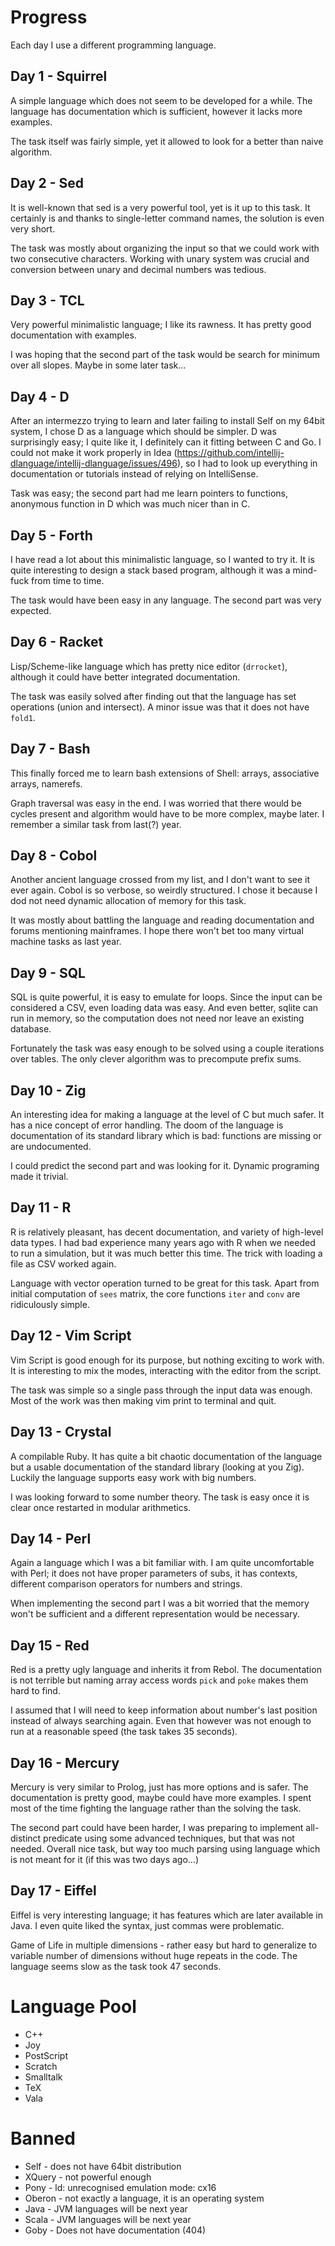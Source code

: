 # Progress

Each day I use a different programming language.

## Day 1 - Squirrel

A simple language which does not seem to be developed for a while.
The language has documentation which is sufficient, however it lacks more examples.

The task itself was fairly simple, yet it allowed to look for a better than naive algorithm.

## Day 2 - Sed

It is well-known that sed is a very powerful tool, yet is it up to this task.
It certainly is and thanks to single-letter command names, the solution is even very short.

The task was mostly about organizing the input so that we could work with two consecutive characters.
Working with unary system was crucial and conversion between unary and decimal numbers was tedious.

## Day 3 - TCL

Very powerful minimalistic language; I like its rawness.
It has pretty good documentation with examples.

I was hoping that the second part of the task would be search for minimum over all slopes.
Maybe in some later task...

## Day 4 - D

After an intermezzo trying to learn and later failing to install Self on my 64bit system, I chose D as a language which should be simpler.
D was surprisingly easy; I quite like it, I definitely can it fitting between C and Go.
I could not make it work properly in Idea (https://github.com/intellij-dlanguage/intellij-dlanguage/issues/496),
so I had to look up everything in documentation or tutorials instead of relying on IntelliSense.

Task was easy; the second part had me learn pointers to functions, anonymous function in D which was much nicer than in C.

## Day 5 - Forth

I have read a lot about this minimalistic language, so I wanted to try it.
It is quite interesting to design a stack based program, although it was a mind-fuck from time to time.

The task would have been easy in any language.
The second part was very expected.

## Day 6 - Racket

Lisp/Scheme-like language which has pretty nice editor (`drrocket`), although it could have better integrated documentation.

The task was easily solved after finding out that the language has set operations (union and intersect).
A minor issue was that it does not have `fold1`.

## Day 7 - Bash

This finally forced me to learn bash extensions of Shell: arrays, associative arrays, namerefs.

Graph traversal was easy in the end.
I was worried that there would be cycles present and algorithm would have to be more complex, maybe later.
I remember a similar task from last(?) year. 

## Day 8 - Cobol

Another ancient language crossed from my list, and I don't want to see it ever again.
Cobol is so verbose, so weirdly structured.
I chose it because I dod not need dynamic allocation of memory for this task.

It was mostly about battling the language and reading documentation and forums mentioning mainframes.
I hope there won't bet too many virtual machine tasks as last year.

## Day 9 - SQL

SQL is quite powerful, it is easy to emulate for loops.
Since the input can be considered a CSV, even loading data was easy.
And even better, sqlite can run in memory, so the computation does not need nor leave an existing database.

Fortunately the task was easy enough to be solved using a couple iterations over tables.
The only clever algorithm was to precompute prefix sums.

## Day 10 - Zig

An interesting idea for making a language at the level of C but much safer.
It has a nice concept of error handling.
The doom of the language is documentation of its standard library which is bad: functions are missing or are undocumented.

I could predict the second part and was looking for it.
Dynamic programing made it trivial.

## Day 11 - R

R is relatively pleasant, has decent documentation, and variety of high-level data types.
I had bad experience many years ago with R when we needed to run a simulation, but it was much better this time.
The trick with loading a file as CSV worked again.

Language with vector operation turned to be great for this task.
Apart from initial computation of `sees` matrix, the core functions `iter` and `conv` are ridiculously simple.

## Day 12 - Vim Script

Vim Script is good enough for its purpose, but nothing exciting to work with.
It is interesting to mix the modes, interacting with the editor from the script.

The task was simple so a single pass through the input data was enough.
Most of the work was then making vim print to terminal and quit.

## Day 13 - Crystal

A compilable Ruby.
It has quite a bit chaotic documentation of the language but a usable documentation of the standard library (looking at you Zig).
Luckily the language supports easy work with big numbers.

I was looking forward to some number theory.
The task is easy once it is clear once restarted in modular arithmetics.

## Day 14 - Perl

Again a language which I was a bit familiar with.
I am quite uncomfortable with Perl; it does not have proper parameters of subs, it has contexts, different comparison operators for numbers and strings.  

When implementing the second part I was a bit worried that the memory won't be sufficient and a different representation would be necessary.

## Day 15 - Red

Red is a pretty ugly language and inherits it from Rebol.
The documentation is not terrible but naming array access words `pick` and `poke` makes them hard to find.

I assumed that I will need to keep information about number's last position instead of always searching again.
Even that however was not enough to run at a reasonable speed (the task takes 35 seconds).

## Day 16 - Mercury

Mercury is very similar to Prolog, just has more options and is safer.
The documentation is pretty good, maybe could have more examples.
I spent most of the time fighting the language rather than the solving the task.

The second part could have been harder, I was preparing to implement all-distinct predicate using some advanced techniques, but that was not needed.
Overall nice task, but way too much parsing using language which is not meant for it (if this was two days ago...)

## Day 17 - Eiffel

Eiffel is very interesting language; it has features which are later available in Java.
I even quite liked the syntax, just commas were problematic.

Game of Life in multiple dimensions - rather easy but hard to generalize to variable number of dimensions without huge repeats in the code. 
The language seems slow as the task took 47 seconds. 

# Language Pool

* C++
* Joy
* PostScript
* Scratch
* Smalltalk
* TeX
* Vala

# Banned

* Self - does not have 64bit distribution
* XQuery - not powerful enough
* Pony - ld: unrecognised emulation mode: cx16
* Oberon - not exactly a language, it is an operating system
* Java - JVM languages will be next year
* Scala - JVM languages will be next year
* Goby - Does not have documentation (404)
